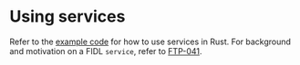 # Using services

Refer to the [example code][code] for how to use services in Rust. For
background and motivation on a FIDL `service`, refer to [FTP-041][ftp-041].

<!-- xrefs -->
[code]: /examples/fidl/rust/services
[ftp-041]: /docs/contribute/governance/fidl/ftp/ftp-041.md
